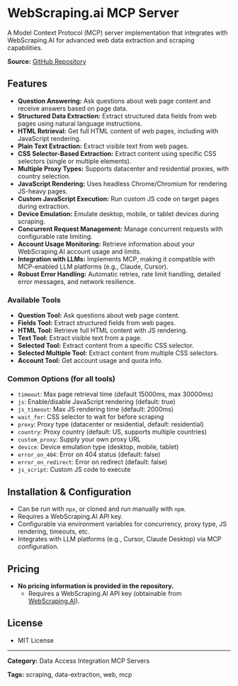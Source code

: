 # WebScraping.ai MCP Server

A Model Context Protocol (MCP) server implementation that integrates with WebScraping.AI for advanced web data extraction and scraping capabilities.

**Source:** [GitHub Repository](https://github.com/webscraping-ai/webscraping-ai-mcp-server)

## Features
- **Question Answering:** Ask questions about web page content and receive answers based on page data.
- **Structured Data Extraction:** Extract structured data fields from web pages using natural language instructions.
- **HTML Retrieval:** Get full HTML content of web pages, including with JavaScript rendering.
- **Plain Text Extraction:** Extract visible text from web pages.
- **CSS Selector-Based Extraction:** Extract content using specific CSS selectors (single or multiple elements).
- **Multiple Proxy Types:** Supports datacenter and residential proxies, with country selection.
- **JavaScript Rendering:** Uses headless Chrome/Chromium for rendering JS-heavy pages.
- **Custom JavaScript Execution:** Run custom JS code on target pages during extraction.
- **Device Emulation:** Emulate desktop, mobile, or tablet devices during scraping.
- **Concurrent Request Management:** Manage concurrent requests with configurable rate limiting.
- **Account Usage Monitoring:** Retrieve information about your WebScraping.AI account usage and limits.
- **Integration with LLMs:** Implements MCP, making it compatible with MCP-enabled LLM platforms (e.g., Claude, Cursor).
- **Robust Error Handling:** Automatic retries, rate limit handling, detailed error messages, and network resilience.

### Available Tools
- **Question Tool:** Ask questions about web page content.
- **Fields Tool:** Extract structured fields from web pages.
- **HTML Tool:** Retrieve full HTML content with JS rendering.
- **Text Tool:** Extract visible text from a page.
- **Selected Tool:** Extract content from a specific CSS selector.
- **Selected Multiple Tool:** Extract content from multiple CSS selectors.
- **Account Tool:** Get account usage and quota info.

### Common Options (for all tools)
- `timeout`: Max page retrieval time (default 15000ms, max 30000ms)
- `js`: Enable/disable JavaScript rendering (default: true)
- `js_timeout`: Max JS rendering time (default: 2000ms)
- `wait_for`: CSS selector to wait for before scraping
- `proxy`: Proxy type (datacenter or residential, default: residential)
- `country`: Proxy country (default: US, supports multiple countries)
- `custom_proxy`: Supply your own proxy URL
- `device`: Device emulation type (desktop, mobile, tablet)
- `error_on_404`: Error on 404 status (default: false)
- `error_on_redirect`: Error on redirect (default: false)
- `js_script`: Custom JS code to execute

## Installation & Configuration
- Can be run with `npx`, or cloned and run manually with `npm`.
- Requires a WebScraping.AI API key.
- Configurable via environment variables for concurrency, proxy type, JS rendering, timeouts, etc.
- Integrates with LLM platforms (e.g., Cursor, Claude Desktop) via MCP configuration.

## Pricing
- **No pricing information is provided in the repository.**
  - Requires a WebScraping.AI API key (obtainable from [WebScraping.AI](https://webscraping.ai)).

## License
- MIT License

---
**Category:** Data Access Integration MCP Servers

**Tags:** scraping, data-extraction, web, mcp